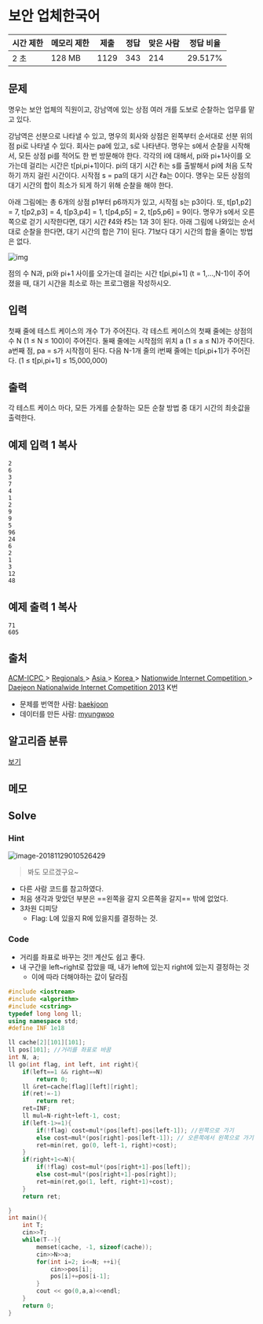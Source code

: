 # 보안 업체한국어   

| 시간 제한 | 메모리 제한 | 제출 | 정답 | 맞은 사람 | 정답 비율 |
| --------- | ----------- | ---- | ---- | --------- | --------- |
| 2 초      | 128 MB      | 1129 | 343  | 214       | 29.517%   |

## 문제

명우는 보안 업체의 직원이고, 강남역에 있는 상점 여러 개를 도보로 순찰하는 업무를 맡고 있다. 

강남역은 선분으로 나타낼 수 있고, 명우의 회사와 상점은 왼쪽부터 순서대로 선분 위의 점 pi로 나타낼 수 있다. 회사는 pa에 있고, s로 나타낸다. 명우는 s에서 순찰을 시작해서, 모든 상점 pi를 적어도 한 번 방문해야 한다. 각각의 i에 대해서, pi와 pi+1사이를 오가는데 걸리는 시간은 t[pi,pi+1]이다. pi의 대기 시간 ℓi는 s를 출발해서 pi에 처음 도착하기 까지 걸린 시간이다. 시작점 s = pa의 대기 시간 ℓa는 0이다. 명우는 모든 상점의 대기 시간의 합이 최소가 되게 하기 위해 순찰을 해야 한다.

아래 그림에는 총 6개의 상점 p1부터 p6까지가 있고, 시작점 s는 p3이다. 또, t[p1,p2] = 7, t[p2,p3] = 4, t[p3,p4] = 1, t[p4,p5] = 2, t[p5,p6] = 9이다. 명우가 s에서 오른쪽으로 걷기 시작한다면, 대기 시간 ℓ4와 ℓ5는 1과 3이 된다. 아래 그림에 나와있는 순서대로 순찰을 한다면, 대기 시간의 합은 71이 된다. 71보다 대기 시간의 합을 줄이는 방법은 없다.

![img](https://www.acmicpc.net/upload/images/security.png)

점의 수 N과, pi와 pi+1 사이를 오가는데 걸리는 시간 t[pi,pi+1] (t = 1,...,N-1)이 주어졌을 때, 대기 시간을 최소로 하는 프로그램을 작성하시오.

## 입력

첫째 줄에 테스트 케이스의 개수 T가 주어진다. 각 테스트 케이스의 첫째 줄에는 상점의 수 N (1 ≤ N ≤ 100)이 주어진다. 둘째 줄에는 시작점의 위치 a (1 ≤ a ≤ N)가 주어진다. a번째 점, pa = s가 시작점이 된다. 다음 N-1개 줄의 i번째 줄에는 t[pi,pi+1]가 주어진다. (1 ≤ t[pi,pi+1] ≤ 15,000,000)

## 출력

각 테스트 케이스 마다, 모든 가게를 순찰하는 모든 순찰 방법 중 대기 시간의 최솟값을 출력한다.

## 예제 입력 1 복사

```
2
6
3
7
4
1
2
9
9
5
96
24
6
2
1
3
12
48
```

## 예제 출력 1 복사

```
71
605
```



## 출처

[ACM-ICPC ](https://www.acmicpc.net/category/1)> [Regionals ](https://www.acmicpc.net/category/7)> [Asia ](https://www.acmicpc.net/category/42)> [Korea ](https://www.acmicpc.net/category/211)> [Nationwide Internet Competition ](https://www.acmicpc.net/category/256)> [Daejeon Nationalwide Internet Competition 2013](https://www.acmicpc.net/category/detail/1124) K번

- 문제를 번역한 사람: [baekjoon](https://www.acmicpc.net/user/baekjoon)
- 데이터를 만든 사람: [myungwoo](https://www.acmicpc.net/user/myungwoo)

## 알고리즘 분류

[보기](https://www.acmicpc.net/problem/4243#)

## 메모



## Solve

### Hint

![image-20181129010526429](image-20181129010526429-3421126.png)

> 봐도 모르겠구요~

- 다른 사람 코드를 참고하였다. 
- 처음 생각과 맞았던 부분은 ==왼쪽을 갈지 오른쪽을 갈지== 밖에 없었다. 
- 3차원 디피당 
  - Flag: L에 있을지 R에 있을지를 결정하는 것. 



### Code

- 거리를 좌표로 바꾸는 것!! 계산도 쉽고 좋다. 
- 내 구간을 left~right로 잡았을 때, 내가 left에 있는지 right에 있는지 결정하는 것 
  - 이에 따라 더해야하는 값이 달라짐

```c++
#include <iostream>
#include <algorithm>
#include <cstring>
typedef long long ll;
using namespace std;
#define INF 1e18

ll cache[2][101][101];
ll pos[101]; //거리를 좌표로 바꿈
int N, a;
ll go(int flag, int left, int right){
    if(left==1 && right==N)
        return 0;
    ll &ret=cache[flag][left][right];
    if(ret!=-1)
        return ret;
    ret=INF;
    ll mul=N-right+left-1, cost;
    if(left-1>=1){
        if(!flag) cost=mul*(pos[left]-pos[left-1]); //왼쪽으로 가기
        else cost=mul*(pos[right]-pos[left-1]); // 오른쪽에서 왼쪽으로 가기
        ret=min(ret, go(0, left-1, right)+cost);
    }
    if(right+1<=N){
        if(!flag) cost=mul*(pos[right+1]-pos[left]);
        else cost=mul*(pos[right+1]-pos[right]);
        ret=min(ret,go(1, left, right+1)+cost);
    }
    return ret;

}
int main(){
    int T;
    cin>>T;
    while(T--){
        memset(cache, -1, sizeof(cache));
        cin>>N>>a;
        for(int i=2; i<=N; ++i){
            cin>>pos[i];
            pos[i]+=pos[i-1];
        }
        cout << go(0,a,a)<<endl;
    }
    return 0;
}
```

